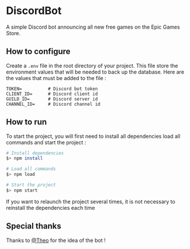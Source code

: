 # DiscordBot

A simple Discord bot announcing all new free games on the Epic Games Store.

## How to configure

Create a `.env` file in the root directory of your project.
This file store the environment values that will be needed to back up the database. Here are the values that must be added to the file :


```dosini
TOKEN=          # Discord bot token
CLIENT_ID=      # Discord client id
GUILD_ID=       # Discord server id
CHANNEL_ID=     # Discord channel id
```

## How to run

To start the project, you will first need to install all dependencies load all commands and start the project :

```bash
# Install dependencies
$> npm install

# Load all commands
$> npm load

# Start the project
$> npm start
```
If you want to relaunch the project several times, it is not necessary to reinstall the dependencies each time

## Special thanks

Thanks to [@Theo](https://github.com/theo-mazars) for the idea of the bot !

